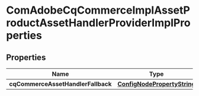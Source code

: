 
# ComAdobeCqCommerceImplAssetProductAssetHandlerProviderImplProperties

## Properties
Name | Type | Description | Notes
------------ | ------------- | ------------- | -------------
**cqCommerceAssetHandlerFallback** | [**ConfigNodePropertyString**](ConfigNodePropertyString.md) |  |  [optional]




